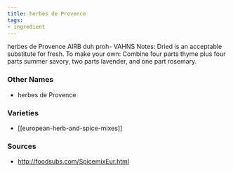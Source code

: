 ```yaml
---
title: herbes de Provence
tags:
- ingredient
---
```

herbes de Provence AIRB duh proh- VAHNS Notes: Dried is an acceptable substitute for fresh. To make your own: Combine four parts thyme plus four parts summer savory, two parts lavender, and one part rosemary.

### Other Names

* herbes de Provence

### Varieties

* [[european-herb-and-spice-mixes]]

### Sources
* http://foodsubs.com/SpicemixEur.html
